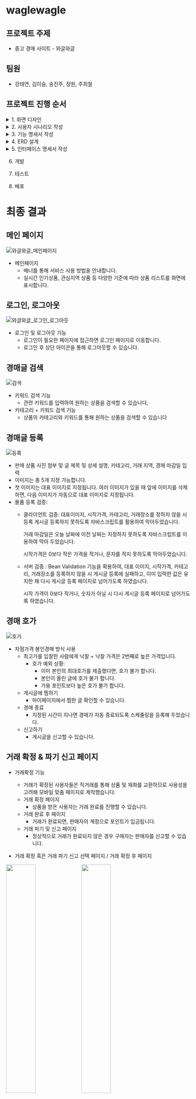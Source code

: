 # waglewagle

## 프로젝트 주제
* 중고 경매 사이트 - 와글와글

## 팀원
* 강태연, 김이슬, 송진주, 장원, 주희철

## 프로젝트 진행 순서
<details>
  <summary>
    1. 화면 디자인
  </summary>
  
  ![화면 디자인](https://github.com/Cubites/waglewagle/assets/75084369/ec938f09-1bdc-4d1b-80c5-d55411de7ae4)
</details>
<details>
  <summary>
    2. 사용자 시나리오 작성
  </summary>
  
  ![사용자 시나리오](https://github.com/Cubites/waglewagle/assets/75084369/7956e714-deff-40d0-be17-8a8767d8f90d)
</details>

<details>
  <summary>
    3. 기능 명세서 작성
  </summary>
  
  ![기능 명세서](https://github.com/Cubites/waglewagle/assets/75084369/b77cc58c-0305-4e15-a285-ed19dbf00469)
</details>

<details>
  <summary>
    4. ERD 설계
  </summary>
  
  ![ERD](https://github.com/Cubites/waglewagle/assets/75084369/bfa994e8-cbee-4710-86e6-339d9bd77196)
</details>

<details>
  <summary>
    5. 인터페이스 명세서 작성
  </summary>
  
  ![인터페이스 명세서](https://github.com/Cubites/waglewagle/assets/75084369/cbf31a39-70e9-4612-9587-f77745f0418e)
</details>

6. 개발 

7. 테스트
  
8. 배포

# 최종 결과

## 메인 페이지

![와글와글_메인페이지](https://github.com/Cubites/waglewagle/assets/75084369/9bce1ea6-eaaf-4345-8d4d-ea88f62ffb70)

- 메인페이지
    - 배너를 통해 서비스 사용 방법을 안내합니다.
    - 실시간 인기상품, 관심지역 상품 등 다양한 기준에 따라 상품 리스트를 화면에 표시합니다.

## 로그인, 로그아웃

![와글와글_로그인_로그아웃](https://github.com/Cubites/waglewagle/assets/75084369/9a1d53e3-0bca-46f3-a8a8-ac2dd467de0e)

- 로그인 및 로그아웃 기능
    - 로그인이 필요한 페이지에 접근하면 로그인 페이지로 이동합니다.
    - 로그인 후 상단 아이콘을 통해 로그아웃할 수 있습니다.

## 경매글 검색

![검색](https://github.com/Cubites/waglewagle/assets/75084369/655528a6-5395-4c40-8769-6c704f85bc27)

- 키워드 검색 기능
    - 관련 키워드를 입력하여 원하는 상품을 검색할 수 있습니다,
- 카테고리 + 키워드 검색 기능
    - 상품의 카테고리와 키워드를 통해 원하는 상품을 검색할 수 있습니다

## 경매글 등록

![등록](https://github.com/Cubites/waglewagle/assets/75084369/6077c38f-d380-45e2-b4da-e30cb181846d)

- 판매 상품 사진 첨부 및 글 제목 및 상세 설명, 카테고리, 거래 지역, 경매 마감일 입력
- 이미지는 총 5개 지정 가능합니다.
- 첫 이미지는 대표 이미지로 지정됩니다. 여러 이미지가 있을 때 앞에 이미지를 삭제하면, 다음 이미지가 자동으로 대표 이미지로 지정됩니다.
- 물품 등록 검증:
    - 클라이언트 검증: 대표이미지, 시작가격, 카테고리, 거래장소를 정하지 않을 시 등록 게시글 등록하지 못하도록 자바스크립트를 활용하여 막아두었습니다.
        
        거래 마감일은 오늘 날짜에 이전 날짜는 지정하지 못하도록 자바스크립트를 이용하여 막아 두었습니다.
        
        시작가격은 0보다 작은 가격을 적거나, 문자를 적지 못하도록 막아두었습니다.
        
    - 서버 검증 : Bean Validation 기능을 확용하여, 대표 이미지, 시작가격, 카테고리, 거래장소를 등록하지 않을 시 게시글 등록에 실패하고, 이미 입력한 값은 유지한 채 다시 게시글 등록 페이지로 넘어가도록 하였습니다.
        
        시작 가격이 0보다 작거나, 숫자가 아닐 시 다시 게시글 등록 페이지로 넘어가도록 하였습니다.
        

## 경매 호가

![호가](https://github.com/Cubites/waglewagle/assets/75084369/21ed196f-2185-4b71-954d-b6c5c9b05dc1)

- 차점가격 봉인경매 방식 사용
    - 최고가를 입찰한 사람에게 낙찰 + 낙찰 가격은 2번째로 높은 가격입니다.
        - 호가 예외 상황:
            - 이미 본인의 최대호가를 제출했다면, 호가 불가 합니다.
            - 본인이 올린 글에 호가 불가 합니다.
            - 가용 포인트보다 높은 호가 불가 합니다.
    - 게시글에 찜하기
        - 마이페이지에서 찜한 글 확인할 수 있습니다.
    - 경매 종료
        - 지정된 시간이 지나면 경매가 자동 종료되도록 스케쥴링을 등록해 두었습니다.
    - 신고하기
        - 게시글을 신고할 수 있습니다.

## 거래 확정 & 파기 신고 페이지

- 거래확정 기능
    - 거래가 확정된 사용자들은 직거래를 통해 상품 및 재화를 교환하므로 사용성을 고려해 모바일 맞춤 페이지로 제작했습니다.
    - 거래 확정 페이지
        - 상품을 받은 사용자는 거래 완료를 진행할 수 있습니다.
    - 거래 완료 후 페이지
        - 거래가 완료되면, 판매자의 계정으로 포인트가 입금됩니다.
    - 거래 파기 및 신고 페이지
        - 정상적으로 거래가 완료되지 않은 경우 구매자는 판매자를 신고할 수 있습니다.

- 거래 확정 혹은 거래 파기 신고 선택 페이지 / 거래 확정 후 페이지
<p float="left">
  <img src="https://github.com/Cubites/waglewagle/assets/75084369/c008b658-484a-4681-bde6-81c31915001e" width="40%" />
  <img src="https://github.com/Cubites/waglewagle/assets/75084369/28010c4b-f69f-4a6b-8981-ba3390721df8" width="40%" />
</p>

- 거래 파기 신고 페이지 / 거래 파기 신고 후 페이지
<p float="middle">
  <img src="https://github.com/Cubites/waglewagle/assets/75084369/f21f61a8-faa3-44aa-bef9-856f3e766367" width="40%" />
  <img src="https://github.com/Cubites/waglewagle/assets/75084369/90a1eb32-10ca-43a7-91ec-0cc36fd85b1e" width="40%" />
</p>

## 마이페이지

![마이 페이지](https://github.com/Cubites/waglewagle/assets/75084369/e336f549-ddc6-41cc-a48c-3c4acac43261)

- 상품 메뉴
    - 경매 중 : 사용자가 참여한 경매 중 현재 진행 중인 상품 목록입니다.
    - 거래 중 : 사용자가 낙찰받았지만 아직 상품을 인계받지 못한 상품 목록입니다.
    - 판매 완료 : 사용자가 작성한 판매글 중 낙찰자에게 상품 인계까지 완료된 상품 목록입니다.
    - 구매 완료 : 사용자가 낙찰받고 수령까지 완료된 상품 목록입니다.
    - 거래 파기 : 사용자가 작성한 판매글 중, 낙찰 후 거래를 파기한 상품 목록입니다.
    - 유찰 상품 : 사용자가 작성한 판매글 중, 입찰자가 없이 경매가 종료된 상품 목록입니다.
    - 찜 상품 : 사용자가 찜한 상품 목록입니다
- 내 정보 메뉴
    - 관심 지역 수정 : 관심지역을 수정하는 페이지입니다.
    - 비밀번호 수정 : 사용자 계정의 비밀번호를 변경하는 페이지입니다.
    - 문의 내역 조회 : 사용자가 작성한 문의 목록입니다.
    - 회원 탈퇴 : 회원탈퇴 기능입니다. 참여중인 경매가 있거나 거래 중인 상품이 있으면 탈퇴할 수 없습니다.

## 충전

![충전](https://github.com/Cubites/waglewagle/assets/75084369/1fb3dc6c-34f0-46b1-a656-96f60e125b44)

## 관리자 페이지

![관리자 페이지](https://github.com/Cubites/waglewagle/assets/75084369/9cfda55a-511c-406c-882f-23fa5450bb51)

- 공지 관리, 문의 답변 작성 및 관리, 상품 관리, 회원 관리, 통계 기능
    - 회원 /  상품별 신고수에 맞게 관리자가 접근 권한 설정 가능 ( 회원 : 3단계 , 상품 : 2단계 )
    - 공지/ 문의내역에 대한 CRUD 기능
    - 전체 데이터 확인 가능한 통계 페이지 ( 카테고리 / 시간 / 성별 )
- 관리자 계정 관리(관리자 등급에 따라 접근 권한이 달라짐)
    - 접근이 불가능한 등급은 접근 불가능한 페이지
        
        ![관리자접근불가페이지](https://github.com/Cubites/waglewagle/assets/75084369/97c2d0cd-9882-4f8c-887a-008378552a9a)
        
    - 관리자 로그인 페이지 제외한 url 접근시  404 에러 페이지로 이동
        ![4XX 오류 페이지](https://github.com/Cubites/waglewagle/assets/75084369/cb87043e-8837-4516-b1f6-a8b5e7df2284)
